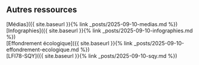 ## Autres ressources

[Médias]({{ site.baseurl }}{% link _posts/2025-09-10-medias.md %})  
[Infographies]({{ site.baseurl }}{% link _posts/2025-09-10-infographies.md %})  
[Effondrement écologique]({{ site.baseurl }}{% link _posts/2025-09-10-effondrement-ecologique.md %})  
[LFI78-SQY]({{ site.baseurl }}{% link _posts/2025-09-10-sqy.md %})
